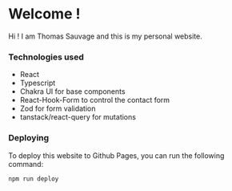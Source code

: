# Welcome !

Hi !
I am Thomas Sauvage and this is my personal website.

### Technologies used

- React
- Typescript
- Chakra UI for base components
- React-Hook-Form to control the contact form
- Zod for form validation
- tanstack/react-query for mutations

### Deploying

To deploy this website to Github Pages, you can run the following command:

```bash
npm run deploy
```

